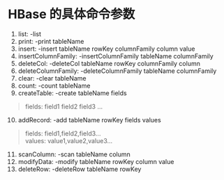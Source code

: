 # HBase 的具体命令参数
1. list: -list
2. print: -print tableName
3. insert: -insert tableName rowKey columnFamily column value
4. insertColumnFamily: -insertColumnFamily tableName columnFamily
5. deleteCol: -deleteCol tableName rowKey columnFamily column
6. deleteColumnFamily: -deleteColumnFamily tableName columnFamily
7. clear: -clear tableName
8. count: -count tableName
9. createTable: -create tableName fields
> fields: field1 field2 field3 ...
10. addRecord: -add tableName rowKey fields values
> fields: field1,field2,field3... \
  values: value1,value2,value3...
11. scanColumn: -scan tableName column
12. modifyData: -modify tableName rowKey column value
13. deleteRow: -deleteRow tableName rowKey